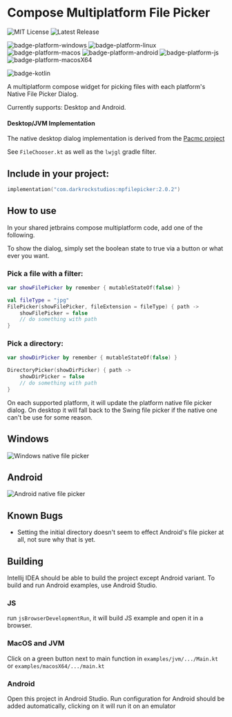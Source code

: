 # Compose Multiplatform File Picker

![MIT License](https://img.shields.io/github/license/Wavesonics/compose-multiplatform-file-picker) ![Latest Release](https://img.shields.io/github/v/release/Wavesonics/compose-multiplatform-file-picker?include_prereleases)

![badge-platform-windows] ![badge-platform-linux] ![badge-platform-macos] ![badge-platform-android] ![badge-platform-js] ![badge-platform-macosX64]

![badge-kotlin]

A multiplatform compose widget for picking files with each platform's Native File Picker Dialog.

Currently supports: Desktop and Android.

#### Desktop/JVM Implementation

The native desktop dialog implementation is derived from the [Pacmc project](https://github.com/jakobkmar/pacmc)

See `FileChooser.kt` as well as the `lwjgl` gradle filter.

## Include in your project:

```kts
implementation("com.darkrockstudios:mpfilepicker:2.0.2")
```

## How to use

In your shared jetbrains compose multiplatform code, add one of the following.

To show the dialog, simply set the boolean state to true via a button or what ever you want.

### Pick a file with a filter:

````kotlin
var showFilePicker by remember { mutableStateOf(false) }

val fileType = "jpg"
FilePicker(showFilePicker, fileExtension = fileType) { path ->
    showFilePicker = false
    // do something with path
}
````

### Pick a directory:

````kotlin
var showDirPicker by remember { mutableStateOf(false) }

DirectoryPicker(showDirPicker) { path ->
    showDirPicker = false
    // do something with path
}
````

On each supported platform, it will update the platform native file picker dialog. On desktop it will fall back to the
Swing file picker if the native one can't be use for some reason.

## Windows

![Windows native file picker](screenshot-desktop-windows.jpg "Windows native file picker")

## Android

![Android native file picker](screenshot-android.png "Android native file picker")

## Known Bugs

- Setting the initial directory doesn't seem to effect Android's file picker at all, not sure why that is yet.

## Building

Intellij IDEA should be able to build the project except Android variant.
To build and run Android examples, use Android Studio.

### JS

run `jsBrowserDevelopmentRun`, it will build JS example and open it in a browser.

### MacOS and JVM

Click on a green button next to main function in `examples/jvm/.../Main.kt` or `examples/macosX64/.../main.kt`

### Android

Open this project in Android Studio. Run configuration for Android should be added automatically,
clicking on it will run it on an emulator

[badge-kotlin]: https://img.shields.io/badge/kotlin-1.8.20-blue.svg?logo=kotlin

<!-- PLATFORMS -->

[badge-platform-linux]: http://img.shields.io/badge/platform-jvm/linux-2D3F6C.svg?style=flat

[badge-platform-android]: http://img.shields.io/badge/platform-android-6EDB8D.svg?style=flat

[badge-platform-ios]: http://img.shields.io/badge/platform-ios-CDCDCD.svg?style=flat

[badge-platform-windows]: http://img.shields.io/badge/platform-jvm/windows-4D76CD.svg?style=flat

[badge-platform-macos]: http://img.shields.io/badge/platform-jvm/macos-111111.svg?style=flat

[badge-platform-js]: http://img.shields.io/badge/platform-js-34913c.svg?style=flat

[badge-platform-macosX64]: http://img.shields.io/badge/platform-macosX64-34913c.svg?style=flat
